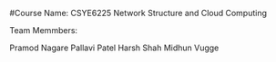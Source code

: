 #Course Name: CSYE6225 Network Structure and Cloud Computing

Team Memmbers:

Pramod Nagare
Pallavi Patel
Harsh Shah
Midhun Vugge
